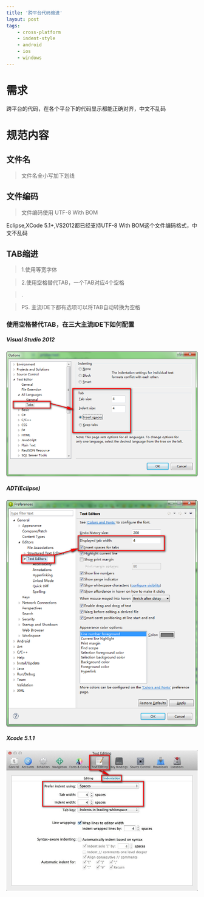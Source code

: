 ```yaml
---
title: '跨平台代码缩进'
layout: post
tags:
    - cross-platform
    - indent-style
    - android
    - ios
    - windows
---
```


# 需求
跨平台的代码，在各个平台下的代码显示都能正确对齐，中文不乱码

# 规范内容

## 文件名
> 文件名全小写加下划线

## 文件编码
> 文件编码使用 UTF-8 With BOM

Eclipse,XCode 5.1+,VS2012都已经支持UTF-8 With BOM这个文件编码格式，中文不乱码

## TAB缩进
> 1.使用等宽字体  

> 2.使用空格替代TAB，一个TAB对应4个空格  

> .  

> PS. 主流IDE下都有选项可以将TAB自动转换为空格  


### 使用空格替代TAB，在三大主流IDE下如何配置

##### Visual Studio 2012
![Visual Studio](/media/files/2014/08/29/vs.png)
##### ADT(Eclipse)
![Eclipse](/media/files/2014/08/29/eclipse.png)
##### Xcode 5.1.1
![Xcode](/media/files/2014/08/29/xcode.jpg)